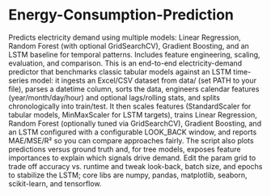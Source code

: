 # Energy-Consumption-Prediction
Predicts electricity demand using multiple models: Linear Regression, Random Forest (with optional GridSearchCV), Gradient Boosting, and an LSTM baseline for temporal patterns. Includes feature engineering, scaling, evaluation, and comparison.
This is an end-to-end electricity-demand predictor that benchmarks classic tabular models against an LSTM time-series model: it ingests an Excel/CSV dataset from data/ (set PATH to your file), parses a datetime column, sorts the data, engineers calendar features (year/month/day/hour) and optional lags/rolling stats, and splits chronologically into train/test. It then scales features (StandardScaler for tabular models, MinMaxScaler for LSTM targets), trains Linear Regression, Random Forest (optionally tuned via GridSearchCV), Gradient Boosting, and an LSTM configured with a configurable LOOK_BACK window, and reports MAE/MSE/R² so you can compare approaches fairly. The script also plots predictions versus ground truth and, for tree models, exposes feature importances to explain which signals drive demand. Edit the param grid to trade off accuracy vs. runtime and tweak look-back, batch size, and epochs to stabilize the LSTM; core libs are numpy, pandas, matplotlib, seaborn, scikit-learn, and tensorflow.
